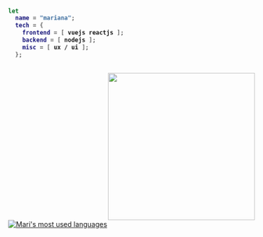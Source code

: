 <h4>
  
```nix
let
  name = "mariana";
  tech = {
    frontend = [ vuejs reactjs ];
    backend = [ nodejs ];
    misc = [ ux / ui ];
  };
```
</h4>

##


<img width="300" src="https://i.kym-cdn.com/photos/images/original/001/164/611/8d0.gif" align="right" />
 
[![Mari's most used languages](https://github-readme-stats.vercel.app/api/top-langs/?username=distromari&count_private=true&layout=compact&theme=white&hide_border=true)](https://github.com/distromari?tab=repositories)

